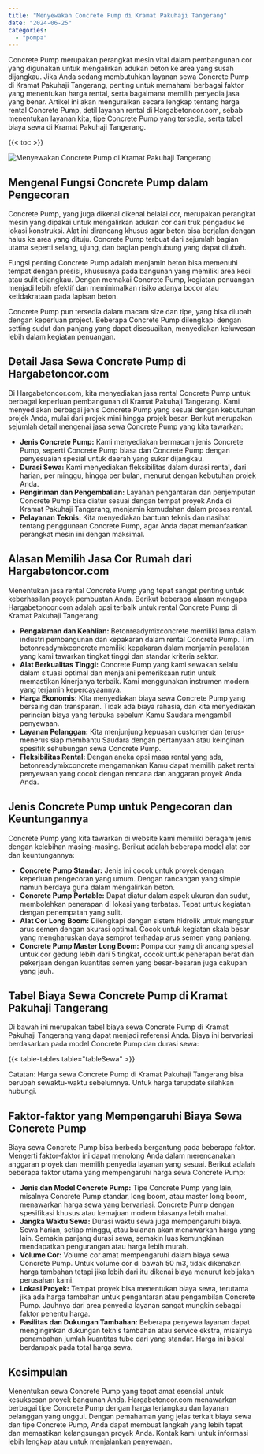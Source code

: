 ```yaml
---
title: "Menyewakan Concrete Pump di Kramat Pakuhaji Tangerang"
date: "2024-06-25"
categories: 
  - "pompa"
---
```




Concrete Pump merupakan perangkat mesin vital dalam pembangunan cor yang digunakan untuk mengalirkan adukan beton ke area yang susah dijangkau. Jika Anda sedang membutuhkan layanan sewa Concrete Pump di Kramat Pakuhaji Tangerang, penting untuk memahami berbagai faktor yang menentukan harga rental, serta bagaimana memilih penyedia jasa yang benar. Artikel ini akan menguraikan secara lengkap tentang harga rental Concrete Pump, detil layanan rental di Hargabetoncor.com, sebab menentukan layanan kita, tipe Concrete Pump yang tersedia, serta tabel biaya sewa di Kramat Pakuhaji Tangerang.

{{< toc >}}

![Menyewakan Concrete Pump di Kramat Pakuhaji Tangerang](https://hargareadymixid.github.io/pompa/concrete-pump%20(1).png)

## Mengenal Fungsi Concrete Pump dalam Pengecoran

Concrete Pump, yang juga dikenal dikenal belalai cor, merupakan perangkat mesin yang dipakai untuk mengalirkan adukan cor dari truk pengaduk ke lokasi konstruksi. Alat ini dirancang khusus agar beton bisa berjalan dengan halus ke area yang dituju. Concrete Pump terbuat dari sejumlah bagian utama seperti selang, ujung, dan bagian penghubung yang dapat diubah.

Fungsi penting Concrete Pump adalah menjamin beton bisa memenuhi tempat dengan presisi, khususnya pada bangunan yang memiliki area kecil atau sulit dijangkau. Dengan memakai Concrete Pump, kegiatan penuangan menjadi lebih efektif dan meminimalkan risiko adanya bocor atau ketidakrataan pada lapisan beton.

Concrete Pump pun tersedia dalam macam size dan tipe, yang bisa diubah dengan keperluan project. Beberapa Concrete Pump dilengkapi dengan setting sudut dan panjang yang dapat disesuaikan, menyediakan keluwesan lebih dalam kegiatan penuangan.

## Detail Jasa Sewa Concrete Pump di Hargabetoncor.com

Di Hargabetoncor.com, kita menyediakan jasa rental Concrete Pump untuk berbagai keperluan pembangunan di Kramat Pakuhaji Tangerang. Kami menyediakan berbagai jenis Concrete Pump yang sesuai dengan kebutuhan projek Anda, mulai dari projek mini hingga projek besar. Berikut merupakan sejumlah detail mengenai jasa sewa Concrete Pump yang kita tawarkan:

- **Jenis Concrete Pump:** Kami menyediakan bermacam jenis Concrete Pump, seperti Concrete Pump biasa dan Concrete Pump dengan penyesuaian spesial untuk daerah yang sukar dijangkau.
- **Durasi Sewa:** Kami menyediakan fleksibilitas dalam durasi rental, dari harian, per minggu, hingga per bulan, menurut dengan kebutuhan projek Anda.
- **Pengiriman dan Pengembalian:** Layanan pengantaran dan penjemputan Concrete Pump bisa diatur sesuai dengan tempat proyek Anda di Kramat Pakuhaji Tangerang, menjamin kemudahan dalam proses rental.
- **Pelayanan Teknis:** Kita menyediakan bantuan teknis dan nasihat tentang penggunaan Concrete Pump, agar Anda dapat memanfaatkan perangkat mesin ini dengan maksimal.

## Alasan Memilih Jasa Cor Rumah dari Hargabetoncor.com

Menentukan jasa rental Concrete Pump yang tepat sangat penting untuk keberhasilan proyek pembuatan Anda. Berikut beberapa alasan mengapa Hargabetoncor.com adalah opsi terbaik untuk rental Concrete Pump di Kramat Pakuhaji Tangerang:

- **Pengalaman dan Keahlian:** Betonreadymixconcrete memiliki lama dalam industri pembangunan dan kepakaran dalam rental Concrete Pump. Tim betonreadymixconcrete memiliki kepakaran dalam menjamin peralatan yang kami tawarkan tingkat tinggi dan standar kriteria sektor.
- **Alat Berkualitas Tinggi:** Concrete Pump yang kami sewakan selalu dalam situasi optimal dan menjalani pemeriksaan rutin untuk memastikan kinerjanya terbaik. Kami menggunakan instrumen modern yang terjamin kepercayaannya.
- **Harga Ekonomis:** Kita menyediakan biaya sewa Concrete Pump yang bersaing dan transparan. Tidak ada biaya rahasia, dan kita menyediakan perincian biaya yang terbuka sebelum Kamu Saudara mengambil penyewaan.
- **Layanan Pelanggan:** Kita menjunjung kepuasan customer dan terus-menerus siap membantu Saudara dengan pertanyaan atau keinginan spesifik sehubungan sewa Concrete Pump.
- **Fleksibilitas Rental:** Dengan aneka opsi masa rental yang ada, betonreadymixconcrete mengamankan Kamu dapat memilih paket rental penyewaan yang cocok dengan rencana dan anggaran proyek Anda Anda.

## Jenis Concrete Pump untuk Pengecoran dan Keuntungannya

Concrete Pump yang kita tawarkan di website kami memiliki beragam jenis dengan kelebihan masing-masing. Berikut adalah beberapa model alat cor dan keuntungannya:

- **Concrete Pump Standar:** Jenis ini cocok untuk proyek dengan keperluan pengecoran yang umum. Dengan rancangan yang simple namun berdaya guna dalam mengalirkan beton.
- **Concrete Pump Portable:** Dapat diatur dalam aspek ukuran dan sudut, membolehkan penerapan di lokasi yang terbatas. Tepat untuk kegiatan dengan penempatan yang sulit.
- **Alat Cor Long Boom:** Dilengkapi dengan sistem hidrolik untuk mengatur arus semen dengan akurasi optimal. Cocok untuk kegiatan skala besar yang mengharuskan daya semprot terhadap arus semen yang panjang.
- **Concrete Pump Master Long Boom:** Pompa cor yang dirancang spesial untuk cor gedung lebih dari 5 tingkat, cocok untuk penerapan berat dan pekerjaan dengan kuantitas semen yang besar-besaran juga cakupan yang jauh.

## Tabel Biaya Sewa Concrete Pump di Kramat Pakuhaji Tangerang

Di bawah ini merupakan tabel biaya sewa Concrete Pump di Kramat Pakuhaji Tangerang yang dapat menjadi referensi Anda. Biaya ini bervariasi berdasarkan pada model Concrete Pump dan durasi sewa:

{{< table-tables table="tableSewa" >}}

Catatan: Harga sewa Concrete Pump di Kramat Pakuhaji Tangerang bisa berubah sewaktu-waktu sebelumnya. Untuk harga terupdate silahkan hubungi.

## Faktor-faktor yang Mempengaruhi Biaya Sewa Concrete Pump

Biaya sewa Concrete Pump bisa berbeda bergantung pada beberapa faktor. Mengerti faktor-faktor ini dapat menolong Anda dalam merencanakan anggaran proyek dan memilih penyedia layanan yang sesuai. Berikut adalah beberapa faktor utama yang mempengaruhi harga sewa Concrete Pump:

- **Jenis dan Model Concrete Pump:** Tipe Concrete Pump yang lain, misalnya Concrete Pump standar, long boom, atau master long boom, menawarkan harga sewa yang bervariasi. Concrete Pump dengan spesifikasi khusus atau kemajuan modern biasanya lebih mahal.
- **Jangka Waktu Sewa:** Durasi waktu sewa juga mempengaruhi biaya. Sewa harian, setiap minggu, atau bulanan akan menawarkan harga yang lain. Semakin panjang durasi sewa, semakin luas kemungkinan mendapatkan pengurangan atau harga lebih murah.
- **Volume Cor:** Volume cor amat mempengaruhi dalam biaya sewa Concrete Pump. Untuk volume cor di bawah 50 m3, tidak dikenakan harga tambahan tetapi jika lebih dari itu dikenai biaya menurut kebijakan perusahan kami.
- **Lokasi Proyek:** Tempat proyek bisa menentukan biaya sewa, terutama jika ada harga tambahan untuk pengantaran atau pengambilan Concrete Pump. Jauhnya dari area penyedia layanan sangat mungkin sebagai faktor penentu harga.
- **Fasilitas dan Dukungan Tambahan:** Beberapa penyewa layanan dapat menginginkan dukungan teknis tambahan atau service ekstra, misalnya penambahan jumlah kuantitas tube dari yang standar. Harga ini bakal berdampak pada total harga sewa.

## Kesimpulan

Menentukan sewa Concrete Pump yang tepat amat esensial untuk kesuksesan proyek bangunan Anda. Hargabetoncor.com menawarkan berbagai tipe Concrete Pump dengan harga terjangkau dan layanan pelanggan yang unggul. Dengan pemahaman yang jelas terkait biaya sewa dan tipe Concrete Pump, Anda dapat membuat langkah yang lebih tepat dan memastikan kelangsungan proyek Anda. Kontak kami untuk informasi lebih lengkap atau untuk menjalankan penyewaan.
